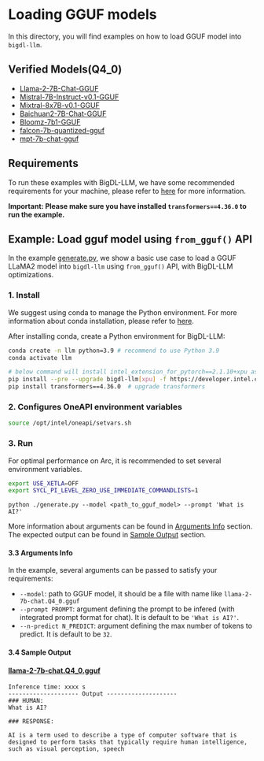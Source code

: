 # Loading GGUF models
In this directory, you will find examples on how to load GGUF model into `bigdl-llm`.

## Verified Models(Q4_0)
- [Llama-2-7B-Chat-GGUF](https://huggingface.co/TheBloke/Llama-2-7B-Chat-GGUF/tree/main)
- [Mistral-7B-Instruct-v0.1-GGUF](https://huggingface.co/TheBloke/Mistral-7B-Instruct-v0.1-GGUF)
- [Mixtral-8x7B-v0.1-GGUF](https://huggingface.co/TheBloke/Mixtral-8x7B-v0.1-GGUF)
- [Baichuan2-7B-Chat-GGUF](https://huggingface.co/second-state/Baichuan2-7B-Chat-GGUF/tree/main)
- [Bloomz-7b1-GGUF](https://huggingface.co/hzjane/bloomz-7b1-gguf)
- [falcon-7b-quantized-gguf](https://huggingface.co/xaviviro/falcon-7b-quantized-gguf/tree/main)
- [mpt-7b-chat-gguf](https://huggingface.co/maddes8cht/mosaicml-mpt-7b-chat-gguf/tree/main)

## Requirements
To run these examples with BigDL-LLM, we have some recommended requirements for your machine, please refer to [here](../../../README.md#system-support) for more information.

**Important: Please make sure you have installed `transformers==4.36.0` to run the example.**

## Example: Load gguf model using `from_gguf()` API
In the example [generate.py](./generate.py), we show a basic use case to load a GGUF LLaMA2 model into `bigdl-llm` using `from_gguf()` API, with BigDL-LLM optimizations.

### 1. Install
We suggest using conda to manage the Python environment. For more information about conda installation, please refer to [here](https://docs.conda.io/en/latest/miniconda.html#).

After installing conda, create a Python environment for BigDL-LLM:
```bash
conda create -n llm python=3.9 # recommend to use Python 3.9
conda activate llm

# below command will install intel_extension_for_pytorch==2.1.10+xpu as default
pip install --pre --upgrade bigdl-llm[xpu] -f https://developer.intel.com/ipex-whl-stable-xpu
pip install transformers==4.36.0  # upgrade transformers
```

### 2. Configures OneAPI environment variables
```bash
source /opt/intel/oneapi/setvars.sh
```

### 3. Run

For optimal performance on Arc, it is recommended to set several environment variables.

```bash
export USE_XETLA=OFF
export SYCL_PI_LEVEL_ZERO_USE_IMMEDIATE_COMMANDLISTS=1
```

```
python ./generate.py --model <path_to_gguf_model> --prompt 'What is AI?'
```

More information about arguments can be found in [Arguments Info](#33-arguments-info) section. The expected output can be found in [Sample Output](#34-sample-output) section.

#### 3.3 Arguments Info
In the example, several arguments can be passed to satisfy your requirements:

- `--model`: path to GGUF model, it should be a file with name like `llama-2-7b-chat.Q4_0.gguf`
- `--prompt PROMPT`: argument defining the prompt to be infered (with integrated prompt format for chat). It is default to be `'What is AI?'`.
- `--n-predict N_PREDICT`: argument defining the max number of tokens to predict. It is default to be `32`.

#### 3.4 Sample Output
#### [llama-2-7b-chat.Q4_0.gguf](https://huggingface.co/TheBloke/Llama-2-7B-Chat-GGUF/tree/main)
```log
Inference time: xxxx s
-------------------- Output --------------------
### HUMAN:
What is AI?

### RESPONSE:

AI is a term used to describe a type of computer software that is designed to perform tasks that typically require human intelligence, such as visual perception, speech
```

